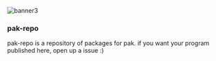 ![banner3](https://github.com/user-attachments/assets/dfadc1ab-ee7f-4c04-abd6-30d96d9d486a)

### pak-repo
pak-repo is a repository of packages for pak. 
if you want your program published here, open up a issue :)

